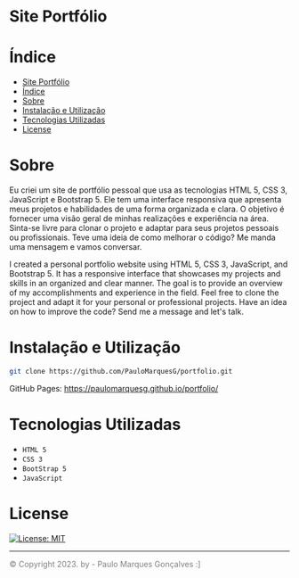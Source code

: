 # Site Portfólio

# Índice
- [Site Portfólio](#site-portfólio)
- [Índice](#índice)
- [Sobre](#sobre)
- [Instalação e Utilização](#instalação-e-utilização)
- [Tecnologias Utilizadas](#tecnologias-utilizadas)
- [License](#license)

# Sobre

Eu criei um site de portfólio pessoal que usa as tecnologias HTML 5, CSS 3, JavaScript e Bootstrap 5. Ele tem uma interface responsiva que apresenta meus projetos e habilidades de uma forma organizada e clara. O objetivo é fornecer uma visão geral de minhas realizações e experiência na área. Sinta-se livre para clonar o projeto e adaptar
para seus projetos pessoais ou profissionais.
Teve uma ideia de como melhorar o código? Me manda uma mensagem e vamos conversar.

I created a personal portfolio website using HTML 5, CSS 3, JavaScript, and Bootstrap 5. It has a responsive interface that showcases my projects and skills in an organized and clear manner. The goal is to provide an overview of my accomplishments and experience in the field. Feel free to clone the project and adapt it for your personal or professional projects. Have an idea on how to improve the code? Send me a message and let's talk.

# Instalação e Utilização

```bash
git clone https://github.com/PauloMarquesG/portfolio.git
```

GitHub Pages: https://paulomarquesg.github.io/portfolio/

# Tecnologias Utilizadas
- `HTML 5`
- `CSS 3`
- `BootStrap 5`
- `JavaScript`

# License

[![License: MIT](https://img.shields.io/badge/License-GPL-orange.svg)](https://opensource.org/licenses/lgpl-3.0)

<hr>

<a href="https://github.com/PauloMarquesG" style="color:gray;text-decoration:none;">&copy; Copyright 2023. by - Paulo Marques Gonçalves :]</a>
